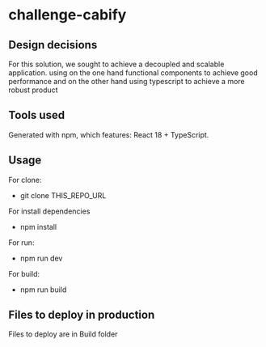 # challenge-cabify

## Design decisions
For this solution, we sought to achieve a decoupled and scalable application. using on the one hand functional components to achieve good performance and on the other hand using typescript to achieve a more robust product

## Tools used

Generated with npm, which features: React 18 + TypeScript.

## Usage

For clone:
- git clone THIS_REPO_URL

For install dependencies
- npm install

For run:
- npm run dev

For build:
- npm run build

## Files to deploy in production

Files to deploy are in Build folder

